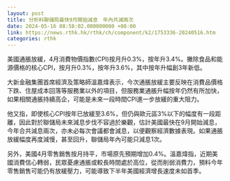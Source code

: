 ```yaml
---
layout: post
title: 分析料聯儲局最快9月開始減息　年內共減兩次
date: 2024-05-16 08:58:02.000000000 +08:00
link: https://news.rthk.hk/rthk/ch/component/k2/1753336-20240516.htm
categories: rthk
---
```


美國通脹放緩，4月消費物價指數(CPI)按月升0.3%，按年升3.4%。撇除食品和能源價格的核心CPI，按月升0.3%，按年升3.6%，其中按年升幅創3年新低。

大新金融集團首席經濟及策略師溫嘉煒表示，今次通脹放緩主要反映在消費品價格下跌、住屋成本回落等服務業以外的項目，但服務業通脹升幅按年仍然有所加快，如果相關通脹持續高企，可能是未來一段時間CPI進一步放緩的重大阻力。

他又指，即使核心CPI按年已放緩至3.6%，但仍與歐元區3%以下的幅度有一段距離，因此對於聯儲局未來減息步伐不容過於樂觀，估計美國最快在9月開始減息，今年合共減息兩次，亦未必每次會議都會減息，以便觀察經濟數據表現。如果通脹放緩幅度再度減慢，甚至回升，聯儲局年內可能只減息1次。

另外，美國4月零售銷售按月持平，市場原先預期增加0.4%。溫嘉煒指，近期美國消費信心轉弱，民眾憂慮通脹或較長時間處於高位，從而削弱消費力，預料今年零售銷售可能仍有放緩壓力，可能導致下半年美國經濟增長速度未如首季。

